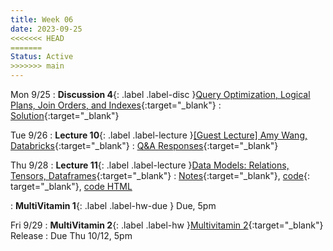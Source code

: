 ```yaml
---
title: Week 06
date: 2023-09-25
<<<<<<< HEAD
=======
Status: Active
>>>>>>> main
---
```


Mon 9/25
: **Discussion 4**{: .label .label-disc }[Query Optimization, Logical Plans, Join Orders, and Indexes](https://drive.google.com/file/d/1TMxx7AIe9NhfmdTkBoraTbz8USnxNjxm/view?usp=drive_link){:target="\_blank"}
  : [Solution](https://drive.google.com/file/d/1pWwh2JGbDyv1HF7tLHZOe2IYJS8ZWrUT/view?usp=drive_link){:target="\_blank"}

Tue 9/26
: **Lecture 10**{: .label .label-lecture }[\[Guest Lecture\] Amy Wang, Databricks](https://docs.google.com/presentation/d/1uC4HbEI2qAOyn60tl6v3mysyawCJkX_H1eHYUsNjjec/edit?usp=sharing){:target="\_blank"}
  : [Q&A Responses](https://docs.google.com/spreadsheets/d/1qQCfn4ux0btZ_r-JozWbMMZeKhJTevSRq1z94zh1XnM/edit#gid=8779993){:target="_blank"}

Thu 9/28
: **Lecture 11**{: .label .label-lecture }[Data Models: Relations, Tensors, Dataframes](https://docs.google.com/presentation/d/1D5bIaZsb8ecd6LAWirlHhUUojZKytvL7T41Zwq6Hrg0/edit?usp=sharing){:target="\_blank"}
  : [Notes](https://drive.google.com/file/d/1B-5gwmHbEKKd05XlHawmcljc1Lk7RqTr/view?usp=drive_link){:target="\_blank"}, [code](https://data101.datahub.berkeley.edu/hub/user-redirect/git-pull?repo=https%3A%2F%2Fgithub.com%2Fcal-data-eng%2Ffa23-materials&urlpath=lab%2Ftree%2Ffa23-materials%2Flecture%2Flec11%2Flec11.ipynb&branch=main){: target="\_blank"}, [code HTML](../../resources/assets/lectures/lec11/lec11.html)

: **MultiVitamin 1**{: .label .label-hw-due } Due, 5pm

Fri 9/29
: **MultiVitamin 2**{: .label .label-hw }[Multivitamin 2](https://www.gradescope.com/courses/576229/assignments/3444839){:target="\_blank"} Release
  : Due Thu 10/12, 5pm
